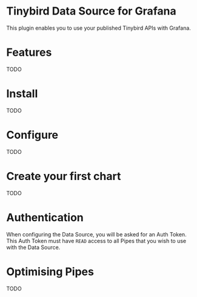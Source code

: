 # Tinybird Data Source for Grafana

This plugin enables you to use your published Tinybird APIs with Grafana.

# Features

TODO

# Install

TODO

# Configure

TODO

# Create your first chart

TODO

# Authentication

When configuring the Data Source, you will be asked for an Auth Token. This Auth Token must have `READ` access to all Pipes that you wish to use with the Data Source.

# Optimising Pipes

TODO
